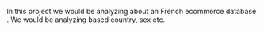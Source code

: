 In this project we would be analyzing about an French ecommerce database . We would be analyzing based country, sex etc.
